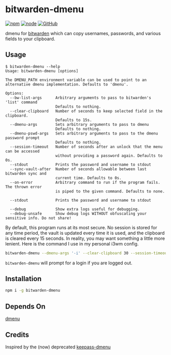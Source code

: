 # bitwarden-dmenu

[![npm](https://img.shields.io/npm/v/bitwarden-dmenu.svg)](https://www.npmjs.com/package/bitwarden-dmenu)
[![node](https://img.shields.io/node/v/bitwarden-dmenu.svg)](http://npmjs.com/package/bitwarden-dmenu)
[![GitHub](https://img.shields.io/github/license/andykais/bitwarden-dmenu.svg)](https://github.com/andykais/bitwarden-dmenu/blob/master/LICENSE)

dmenu for [bitwarden](https://bitwarden.com/) which can copy usernames, passwords, and various fields to your
clipboard.

## Usage

```
$ bitwarden-dmenu --help
Usage: bitwarden-dmenu [options]

The DMENU_PATH environment variable can be used to point to an alternative dmenu implementation. Defaults to 'dmenu'.

Options:
  --bw-list-args      Arbitrary arguments to pass to bitwarden's 'list' command
                      Defaults to nothing.
  --clear-clipboard   Number of seconds to keep selected field in the clipboard.
                      Defaults to 15s.
  --dmenu-args        Sets arbitrary arguments to pass to dmenu
                      Defaults to nothing.
  --dmenu-pswd-args   Sets arbitrary arguments to pass to the dmenu password prompt
                      Defaults to nothing.
  --session-timeout   Number of seconds after an unlock that the menu can be accessed
                      without providing a password again. Defaults to 0s.
  --stdout            Prints the password and username to stdout
  --sync-vault-after  Number of seconds allowable between last bitwarden sync and
                      current time. Defaults to 0s.
  --on-error          Arbitrary command to run if the program fails. The thrown error
                      is piped to the given command. Defaults to none.

  --stdout            Prints the password and username to stdout

  --debug             Show extra logs useful for debugging.
  --debug-unsafe      Show debug logs WITHOUT obfuscating your sensitive info. Do not share!
```

By default, this program runs at its most secure. No session is stored for any time period, the vault is updated
every time it is used, and the clipboard is cleared every 15 seconds. In reality, you may want something a
little more lenient. Here is the command I use in my personal i3wm config.

```bash
bitwarden-dmenu --dmenu-args '-i' --clear-clipboard 30 --session-timeout 100 --sync-vault-after 3600 --on-error 'xargs notify-send --urgency=low'
```

`bitwarden-dmenu` will prompt for a login if you are logged out.

## Installation

```bash
npm i -g bitwarden-dmenu
```

## Depends On

[dmenu](https://tools.suckless.org/dmenu/)

## Credits

Inspired by the (now) deprecated [keepass-dmenu](https://github.com/gustavnikolaj/keepass-dmenu)
